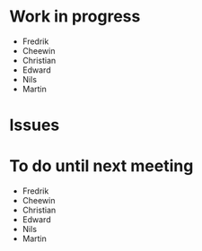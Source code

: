 # Work in progress #

  * Fredrik
  * Cheewin
  * Christian
  * Edward
  * Nils
  * Martin

# Issues #

# To do until next meeting #

  * Fredrik
  * Cheewin
  * Christian
  * Edward
  * Nils
  * Martin